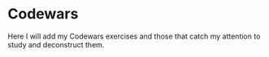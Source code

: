 # Codewars
Here I will add my Codewars exercises and those that catch my attention to study and deconstruct them.
